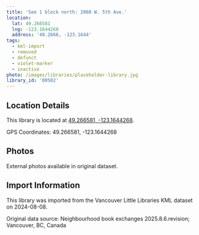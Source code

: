 ```yaml
---
title: 'See 1 block north: 2060 W. 5th Ave.'
location:
  lat: 49.266581
  lng: -123.1644268
  address: '49.2666, -123.1644'
tags:
  - kml-import
  - removed
  - defunct
  - violet-marker
  - inactive
photo: /images/libraries/placeholder-library.jpg
library_id: '00502'
---
```

## Location Details

This library is located at [49.266581, -123.1644268](https://www.google.com/maps?q=49.266581,-123.1644268).

GPS Coordinates: 49.266581, -123.1644268

## Photos

External photos available in original dataset.

## Import Information

This library was imported from the Vancouver Little Libraries KML dataset on 2024-08-08.

Original data source: Neighbourhood book exchanges 2025.8.6.revision; Vancouver, BC, Canada
